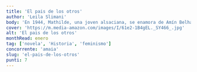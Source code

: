 ```yaml
---
title: 'El pais de los otros'
author: 'Leila Slimani'
body: 'En 1944, Mathilde, una joven alsaciana, se enamora de Amín Belhach, combatiente marroquí en el ejército francés durante la II Guerra Mundial. Tras la Liberación, el matrimonio viaja a Marruecos y se establece en Meknés, ciudad en la zona del Protectorado de Francia con una importante presencia de militares y colonos.'
cover: 'https://m.media-amazon.com/images/I/61e2-1B4gEL._SY466_.jpg'
alt: 'El pais de los otros'
monthRead: enero
tag: ['novela', 'Historia', 'feminismo']
concorrente: 'amaia'
slug: 'el-pais-de-los-otros'
punti: 7
---
```

